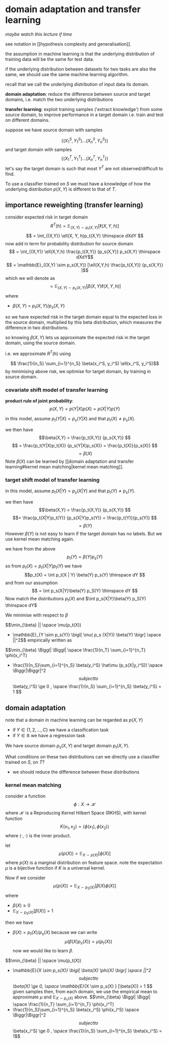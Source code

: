 # domain adaptation and transfer learning

*maybe watch this lecture if time*

see notation in [[hypothesis complexity and generalisation]].

the assumption in machine learning is that the underlying distribution of training data will be the same for test data.

if the underlying distribution between datasets for two tasks are also the same, we should use the same machine learning algorithm.

recall that we call the underlying distribution of input data its domain.

**domain adaptation**:
reduce the difference between source and target domains, i.e. match the two underlying distributions

**transfer learning**:
exploit training samples ('extract knowledge') from some source domain, to improve performance in a target domain
i.e. train and test on different domains.

suppose we have source domain with samples

$$ \{ (X_1^S, Y_1^S) \dots (X_n^S, Y_n^S) \} $$
and target domain with samples
$$ \{ (X_1^T, Y_1^T) \dots (X_n^T, Y_n^T) \} $$
let's say the target domain is such that most $Y^T$ are not observed/difficult to find.

To use a classifier trained on $S$ we must have a knowledge of how the underlying distribution $p(X, Y)$ is different to that of $T$.

## importance reweighting (transfer learning)

consider expected risk in target domain
$$R^T(h) = \mathbb{E}_{(X,Y) \sim p_t(X,Y)}
[\ell (X, Y, h)]$$
$$ = \int_{(X,Y)} \ell(X, Y, h)p_t(X,Y) \thinspace dXdY $$
now add in term for probability distribution for source domain
$$ = \int_{(X,Y)} \ell(X,Y,h)
\frac{p_t(X,Y)} {p_s(X,Y)} p_s(X,Y) \thinspace dXdY$$
$$ = \mathbb{E}_{(X,Y) \sim p_s(X,Y)} 
[\ell(X,Y,h) \frac{p_t(X,Y)} {p_s(X,Y)} ]$$
which we will denote as
$$  = \mathbb{E}_{(X,Y) \sim p_s(X,Y)} 
[ \beta(X,Y) \ell(X,Y,h) ]$$
where
- $\beta(X,Y)$ = $p_t(X,Y) / p_s(X,Y)$ 

so we have expected risk in the target domain equal to the expected loss in the source domain, multiplied by this beta distribution, which measures the difference in two distributions.

so knowing $\beta(X,Y)$ lets us approximate the expected risk in the target domain, using the source domain.

i.e. we approximate $R^T(h)$ using

$$ \frac{1}{n_S} \sum_{i=1}^{n_S} 
\beta(x_i^S, y_i^S) \ell(x_i^S, y_i^S)$$
by minimising above risk, we optimise for target domain, by training in source domain.

### covariate shift model of transfer learning

**product rule of joint probability**:
$$p(X,Y) = p(Y | X)p(X) = p(X |Y)p(Y) $$

in this model, assume $p_t(Y|X) = p_s(Y|X)$ and that $p_t(X) \ne p_s(X)$.

we then have 
$$\beta(X,Y) = \frac{p_t(X,Y)}  {p_s(X,Y)}  $$
$$  = \frac{p_t(Y|X)p_t(X)} {p_s(Y|X)p_s(X)} = \frac{p_t(X)}{p_s(X)} $$
$$ = \beta(X) $$
Note $\beta(X)$ can be learned by [[domain adaptation and transfer learning#kernel mean matching|kernel mean matching]].

### target shift model of transfer learning

in this model, assume $p_t(X|Y) = p_s(X|Y)$ and that $p_t(Y) \ne p_s(Y)$.

we then have
$$\beta(X,Y) = \frac{p_t(X,Y)}  {p_s(X,Y)}  $$
$$= \frac{p_t(X|Y)p_t(Y)} {p_s(X|Y)p_s(Y)} = \frac{p_t(Y)}{p_s(Y)} $$
$$ = \beta(Y) $$
However $\beta(Y)$ is not easy to learn if the target domain has no labels.
But we use kernel mean matching again.

we have from the above
$$p_t(Y) = \beta(Y)p_s(Y)$$
so from $p_t(X) = p_t(X|Y)p_t(Y)$ we have
$$p_t(X) = \int p_t(X | Y) \beta(Y) p_s(Y) \thinspace dY $$
and from our assumption
$$  = \int p_s(X|Y)\beta(Y) p_S(Y) \thinspace dY $$
Now match the distributions $p_t(X)$ and $\int p_s(X|Y)\beta(Y) p_S(Y) \thinspace dY$ 

We minimise with respect to $\beta$

$$\min_{\beta} || \space \mu(p_t(X))
- \mathbb{E}_{Y \sim p_s(Y)} 
\bigl[ \mu( p_s (X|Y)) \beta(Y) 
\bigr] \space ||^2$$
empirically written as

$$\min_{\beta} \Biggl| \Biggl| 
\space \frac{1}{n_T} \sum_{i=1}^{n_T} \phi(x_i^T)
- \frac{1}{n_S}\sum_{i=1}^{n_S} 
\beta(y_i^S) \hat\mu (p_s(X|y_i^S)) 
\space \Biggr|\Biggr|^2  $$
subject to
$$\beta(y_i^S) \ge 0 , \space \frac{1}{n_S} \sum_{i=1}^{n_S} 
\beta(y_i^S) = 1 $$

## domain adaptation

note that a domain in machine learning can be regarded as $p(X,Y)$ 
- if $Y \in \{1, 2, \dots , C\}$ we have a classification task
- if $Y \in \mathbb{R}$ we have a regression task

We have source domain $p_s(X,Y)$ and target domain $p_t(X,Y)$.

What conditions on these two distributions can we directly use a classifier trained on $S$, on $T$?
- we should reduce the difference between these distributions

### kernel mean matching

consider a function
$$ \phi : X \to \mathcal{H} $$
where $\mathcal{H}$ is a Reproducing Kernel Hilbert Space (RKHS), with kernel function
$$ K(x_1, x_2) = \langle \phi(x_1) , \phi(x_2) \rangle $$
where $\langle \cdot , \cdot \rangle$ is the inner product.

let 
$$ \mu (p(X)) = \mathbb{E}_{X \sim p(X)} [ \phi (X)] $$
where $p(X)$ is a marginal distribution on feature space.
note the expectation $\mu$ is a bijective function if $K$ is a universal kernel.

Now if we consider 
$$ \mu (p(X)) = \mathbb{E}_{X \sim p_S(X)} [ \beta(X) \phi (X)] $$
where
- $\beta(X) \ge 0$ 
- $\mathbb{E}_{X \sim p_S(X)} [ \beta(X)] = 1$ 

then we have
- $\beta(X) = p_t(X) / p_s(X)$ 
because we can write
$$\mu(\beta(X)p_s(X)) = \mu(p_t(X)) $$
now we would like to learn $\beta$.

$$\min_{\beta} || \space \mu(p_t(X))
- \mathbb{E}_{X \sim p_s(X)} 
\bigl[ \beta(X) \phi(X) 
\bigr] \space ||^2 $$
subject to 
$$\beta(X) \ge 0, \space \mathbb{E}_{X \sim p_s(X) } [\beta(X)] = 1 $$
given samples then, from each domain, we use the empirical mean to approximate $\mu$ and $\mathbb{E}_{X \sim p_s(X)}$ above.
$$\min_{\beta} \Biggl| \Biggl| 
\space \frac{1}{n_T} \sum_{i=1}^{n_T} \phi(x_i^T)
- \frac{1}{n_S}\sum_{i=1}^{n_S} 
\beta(x_i^S) \phi(x_i^S) 
\space \Biggr|\Biggr|^2  $$
subject to  $$\beta(x_i^S) \ge 0 , \space \frac{1}{n_S} \sum_{i=1}^{n_S} 
\beta(x_i^S) = 1$$
